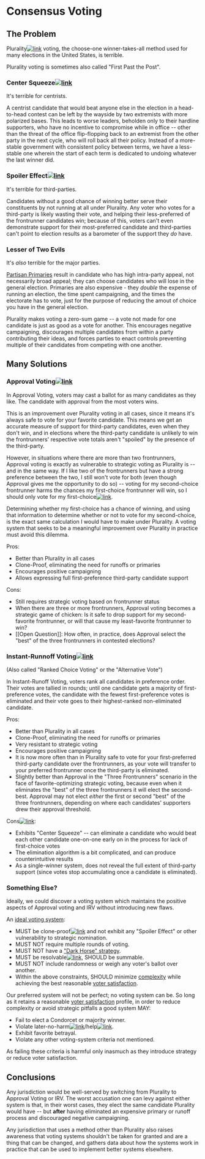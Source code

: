 # Consensus Voting

## The Problem

Plurality[![link](/link.png)](https://en.wikipedia.org/wiki/Plurality_voting) voting, the choose-one winner-takes-all method used for many elections in the United States, is terrible.

Plurality voting is sometimes also called "First Past the Post".

### Center Squeeze[![link](/link.png)](https://electology.org/center-squeeze-effect)

It's terrible for centrists.

A centrist candidate that would beat anyone else in the election in a head-to-head contest can be left by the wayside by two extremists with more polarized bases. This leads to worse leaders, beholden only to their hardline supporters, who have no incentive to compromise while in office -- other than the threat of the office flip-flopping back to an extremist from the other party in the next cycle, who will roll back all their policy. Instead of a more-stable government with consistent policy between terms, we have a less-stable one wherein the start of each term is dedicated to undoing whatever the last winner did.

### Spoiler Effect[![link](/link.png)](https://electology.org/spoiler-effect)

It's terrible for third-parties.

Candidates without a good chance of winning better serve their constituents by not running at all under Plurality. Any voter who votes for a third-party is likely wasting their vote, and helping their less-preferred of the frontrunner candidates win; because of this, voters can't even demonstrate support for their most-preferred candidate and third-parties can't point to election results as a barometer of the support they *do* have.

### Lesser of Two Evils

It's *also* terrible for the major parties.

[Partisan Primaries](~/partisan-primaries) result in candidate who has high intra-party appeal, not necessarily broad appeal; they can choose candidates who will lose in the general election. Primaries are also expensive - they *double* the expense of running an election, the time spent campaigning, and the times the electorate has to vote, just for the purpose of reducing the amout of choice you have in the general election.

Plurality makes voting a zero-sum game -- a vote not made for one candidate is just as good as a vote for another. This encourages negative campaigning, discourages multiple candidates from within a party contributing their ideas, and forces parties to enact controls preventing multiple of their candidates from competing with one another.

## Many Solutions

### Approval Voting[![link](/link.png)](https://electology.org/approval-voting)

In Approval Voting, voters may cast a ballot for as many candidates as they like. The candidate with approval from the most voters wins.

This is an improvement over Plurality voting in all cases, since it means it's always safe to vote for your favorite candidate. This means we get an accurate measure of support for third-party candidates, even when they don't win, and in elections where the third-party candidate is unlikely to win the frontrunners' respective vote totals aren't "spoiled" by the presence of the third-party.

However, in situations where there are more than two frontrunners, Approval voting is exactly as vulnerable to strategic voting as Plurality is -- and in the same way. If I like two of the frontrunners but have a strong preference between the two, I still won't vote for both (even though Approval gives me the opportunity to do so) -- voting for my second-choice frontrunner harms the chances my first-choice frontrunner will win, so I should only vote for my first-choice[![link](/link.png)](https://electology.org/approval-voting-tactics).

Determining whether my first-choice has a chance of winning, and using that information to determine whether or not to vote for my second-choice, is the exact same calculation I would have to make under Plurality. A voting system that seeks to be a meaningful improvement over Plurality in practice must avoid this dilemma.

Pros:
* Better than Plurality in all cases
* Clone-Proof, eliminating the need for runoffs or primaries
* Encourages positive campaigning
* Allows expressing full first-preference third-party candidate support

Cons:
* Still requires strategic voting based on frontrunner status
* When there are three or more frontrunners, Approval voting becomes a strategic game of chicken: Is it safe to drop support for my second-favorite frontrunner, or will that cause my least-favorite frontrunner to win?
* [[Open Question]]: How often, in practice, does Approval select the "best" of the three frontrunners in contested elections?

### Instant-Runnoff Voting[![link](/link.png)](https://www.fairvote.org/rcv)

(Also called "Ranked Choice Voting" or the "Alternative Vote")

In Instant-Runoff Voting, voters rank all candidates in preference order. Their votes are tallied in rounds; until one candidate gets a majority of first-preference votes, the candidate with the fewest first-preference votes is eliminated and their vote goes to their highest-ranked non-eliminated candidate.

Pros:
* Better than Plurality in all cases
* Clone-Proof, eliminating the need for runoffs or primaries
* Very resistant to strategic voting
* Encourages positive campaigning
* It is now more often than in Plurality safe to vote for your first-preferred third-party candidate over the frontrunners, as your vote will transfer to your preferred frontrunner once the third-party is eliminated.
* Slightly better than Approval in the "Three Frontrunners" scenario in the face of favorite-optimizing strategic voting, because even when it eliminates the "best" of the three frontrunners it will elect the second-best. Approval may not elect *either* the first or second "best" of the three frontrunners, depending on where each candidates' supporters drew their approval threshold.

Cons[![link](/link.png)](https://d3n8a8pro7vhmx.cloudfront.net/fairvote/pages/2298/attachments/original/1449512865/ApprovalVotingJuly2011.pdf):
* Exhibits "Center Squeeze" -- can eliminate a candidate who would beat each other candidate one-on-one early on in the process for lack of first-choice votes
* The elimination algorithm is a bit complicated, and can produce counterintuitive results
* As a single-winner system, does not reveal the full extent of third-party support (since votes stop accumulating once a candidate is eliminated).

### Something Else?

Ideally, we could discover a voting system which maintains the positive aspects of Approval voting and IRV without introducing new flaws.

An [ideal voting system](~/evaluation-philosophy):
* MUST be clone-proof[![link](/link.png)](https://en.wikipedia.org/wiki/Clone_independence) and not exhibit any "Spoiler Effect" or other vulnerability to strategic nomination.
* MUST NOT require multiple rounds of voting.
* MUST NOT have a ["Dark Horse" strategy](~/dark-horse).
* MUST be resolvable[![link](/link.png)](https://en.wikipedia.org/wiki/Resolvability_criterion), SHOULD be summable.
* MUST NOT include randomness or weigh any voter's ballot over another.
* Within the above constraints, SHOULD minimize [complexity](~/complexity) while achieving the best reasonable [voter satisfaction](~/voter-satifaction).

Our preferred system will not be perfect; no voting system can be. So long as it retains a reasonable [voter satisfaction](~/voter-satifaction) profile, in order to reduce complexity or avoid strategic pitfalls a good system MAY:

* Fail to elect a Condorcet or majority winner.
* Violate later-no-harm[![link](/link.png)](https://en.wikipedia.org/wiki/Later-no-harm_criterion)/help[![link](/link.png)](https://en.wikipedia.org/wiki/Later-no-help_criterion).
* Exhibit favorite betrayal.
* Violate any other voting-system criteria not mentioned.

As failing these criteria is harmful only inasmuch as they introduce strategy or reduce voter satisfaction. 

## Conclusions

Any jurisdiction would be well-served by switching from Plurality to Approval Voting or IRV. The worst accusation one can levy against either system is that, in their worst cases, they elect the same candidate Plurality would have -- but **after** having eliminated an expensive primary or runoff process and discouraged negative campaigning.

Any jurisdiction that uses a method other than Plurality also raises awareness that voting systems shouldn't be taken for granted and are a thing that can be changed, and gathers data about how the systems work in practice that can be used to implement better systems elsewhere.